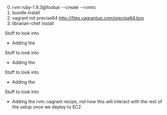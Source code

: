 0. rvm ruby-1.9.3@foobar --create --rvmrc
1. bundle install
2. vagrant init precise64 http://files.vagrantup.com/precise64.box
3. librarian-chef install

Stuff to look into

* Adding the 

Stuff to look into

* Adding the 

Stuff to look into

* Adding the 

Stuff to look into

* Adding the rvm::vagrant recipe, not how this will interact with the rest of the setup once we deploy to EC2
